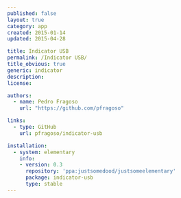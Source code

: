 ```yaml
---
published: false
layout: true
category: app
created: 2015-01-14
updated: 2015-04-28

title: Indicator USB
permalink: /Indicator USB/
title_obvious: true
generic: indicator
description:
license:

authors:
  - name: Pedro Fragoso
    url: "https://github.com/pfragoso"

links:
  - type: GitHub
    url: pfragoso/indicator-usb

installation:
  - system: elementary
    info:
    - version: 0.3
      repository: 'ppa:justsomedood/justsomeelementary'
      package: indicator-usb
      type: stable
---
```


